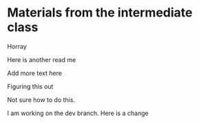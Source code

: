
# Materials from the intermediate class

Horray

Here is another read me

Add more text here

Figuring this out

Not sure how to do this. 

I am working on the dev branch. Here is a change